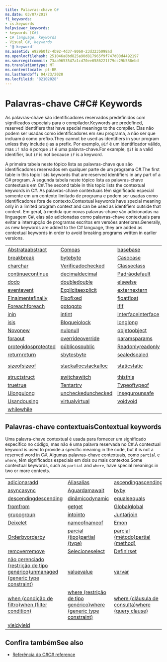 ```yaml
---
title: Palavras-chave C#
ms.date: 03/07/2017
f1_keywords:
- cs.keywords
helpviewer_keywords:
- keywords [C#]
- C# language, keywords
- Visual C#, keywords
- '@ keyword'
ms.assetid: e929b0f2-4b92-4d37-8060-23d323b098ad
ms.openlocfilehash: 251046a8bd825a90d817965f9f747d08d4492197
ms.sourcegitcommit: 73aa9653547a1cd70ee6586221f79cc29b588ebd
ms.translationtype: MT
ms.contentlocale: pt-BR
ms.lasthandoff: 04/23/2020
ms.locfileid: "82102028"
---
```

# <a name="c-keywords"></a><span data-ttu-id="91557-102">Palavras-chave C#</span><span class="sxs-lookup"><span data-stu-id="91557-102">C# Keywords</span></span>

<span data-ttu-id="91557-103">As palavras-chave são identificadores reservados predefinidos com significados especiais para o compilador.</span><span class="sxs-lookup"><span data-stu-id="91557-103">Keywords are predefined, reserved identifiers that have special meanings to the compiler.</span></span> <span data-ttu-id="91557-104">Elas não podem ser usadas como identificadores em seu programa, a não ser que incluam `@` como prefixo.</span><span class="sxs-lookup"><span data-stu-id="91557-104">They cannot be used as identifiers in your program unless they include `@` as a prefix.</span></span> <span data-ttu-id="91557-105">Por exemplo, `@if` é um identificador válido, mas `if` não é porque `if` é uma palavra-chave.</span><span class="sxs-lookup"><span data-stu-id="91557-105">For example, `@if` is a valid identifier, but `if` is not because `if` is a keyword.</span></span>  
  
 <span data-ttu-id="91557-106">A primeira tabela neste tópico lista as palavras-chave que são identificadores reservados em qualquer parte de um programa C#.</span><span class="sxs-lookup"><span data-stu-id="91557-106">The first table in this topic lists keywords that are reserved identifiers in any part of a C# program.</span></span> <span data-ttu-id="91557-107">A segunda tabela neste tópico lista as palavras-chave contextuais em C#.</span><span class="sxs-lookup"><span data-stu-id="91557-107">The second table in this topic lists the contextual keywords in C#.</span></span> <span data-ttu-id="91557-108">As palavras-chave contextuais têm significado especial somente em um contexto limitado de programa e podem ser usadas como identificadores fora de contexto.</span><span class="sxs-lookup"><span data-stu-id="91557-108">Contextual keywords have special meaning only in a limited program context and can be used as identifiers outside that context.</span></span> <span data-ttu-id="91557-109">Em geral, à medida que novas palavras-chave são adicionadas na linguagem C#, elas são adicionadas como palavras-chave contextuais para evitar a interrupção de programas escritos em versões anteriores.</span><span class="sxs-lookup"><span data-stu-id="91557-109">Generally, as new keywords are added to the C# language, they are added as contextual keywords in order to avoid breaking programs written in earlier versions.</span></span>  
  
|||||  
|---|---|---|---|  
|[<span data-ttu-id="91557-110">Abstrata</span><span class="sxs-lookup"><span data-stu-id="91557-110">abstract</span></span>](abstract.md)|[<span data-ttu-id="91557-111">Como</span><span class="sxs-lookup"><span data-stu-id="91557-111">as</span></span>](../operators/type-testing-and-cast.md#as-operator)|[<span data-ttu-id="91557-112">base</span><span class="sxs-lookup"><span data-stu-id="91557-112">base</span></span>](base.md)|[<span data-ttu-id="91557-113">bool</span><span class="sxs-lookup"><span data-stu-id="91557-113">bool</span></span>](../builtin-types/bool.md)|  
|[<span data-ttu-id="91557-114">break</span><span class="sxs-lookup"><span data-stu-id="91557-114">break</span></span>](break.md)|[<span data-ttu-id="91557-115">byte</span><span class="sxs-lookup"><span data-stu-id="91557-115">byte</span></span>](../builtin-types/integral-numeric-types.md)|[<span data-ttu-id="91557-116">Caso</span><span class="sxs-lookup"><span data-stu-id="91557-116">case</span></span>](switch.md)|[<span data-ttu-id="91557-117">catch</span><span class="sxs-lookup"><span data-stu-id="91557-117">catch</span></span>](try-catch.md)|  
|[<span data-ttu-id="91557-118">char</span><span class="sxs-lookup"><span data-stu-id="91557-118">char</span></span>](../builtin-types/char.md)|[<span data-ttu-id="91557-119">Verificado</span><span class="sxs-lookup"><span data-stu-id="91557-119">checked</span></span>](checked.md)|[<span data-ttu-id="91557-120">Classe</span><span class="sxs-lookup"><span data-stu-id="91557-120">class</span></span>](class.md)|[<span data-ttu-id="91557-121">const</span><span class="sxs-lookup"><span data-stu-id="91557-121">const</span></span>](const.md)|  
|[<span data-ttu-id="91557-122">continue</span><span class="sxs-lookup"><span data-stu-id="91557-122">continue</span></span>](continue.md)|[<span data-ttu-id="91557-123">decimal</span><span class="sxs-lookup"><span data-stu-id="91557-123">decimal</span></span>](../builtin-types/floating-point-numeric-types.md)|[<span data-ttu-id="91557-124">Padrão</span><span class="sxs-lookup"><span data-stu-id="91557-124">default</span></span>](default.md)|[<span data-ttu-id="91557-125">Delegado</span><span class="sxs-lookup"><span data-stu-id="91557-125">delegate</span></span>](../builtin-types/reference-types.md)|  
|[<span data-ttu-id="91557-126">do</span><span class="sxs-lookup"><span data-stu-id="91557-126">do</span></span>](do.md)|[<span data-ttu-id="91557-127">double</span><span class="sxs-lookup"><span data-stu-id="91557-127">double</span></span>](../builtin-types/floating-point-numeric-types.md)|[<span data-ttu-id="91557-128">else</span><span class="sxs-lookup"><span data-stu-id="91557-128">else</span></span>](if-else.md)|[<span data-ttu-id="91557-129">enum</span><span class="sxs-lookup"><span data-stu-id="91557-129">enum</span></span>](../builtin-types/enum.md)|  
|[<span data-ttu-id="91557-130">event</span><span class="sxs-lookup"><span data-stu-id="91557-130">event</span></span>](event.md)|[<span data-ttu-id="91557-131">Explícita</span><span class="sxs-lookup"><span data-stu-id="91557-131">explicit</span></span>](../operators/user-defined-conversion-operators.md)|[<span data-ttu-id="91557-132">extern</span><span class="sxs-lookup"><span data-stu-id="91557-132">extern</span></span>](extern.md)|[<span data-ttu-id="91557-133">false</span><span class="sxs-lookup"><span data-stu-id="91557-133">false</span></span>](../builtin-types/bool.md)|  
|[<span data-ttu-id="91557-134">Finalmente</span><span class="sxs-lookup"><span data-stu-id="91557-134">finally</span></span>](try-finally.md)|[<span data-ttu-id="91557-135">Fixo</span><span class="sxs-lookup"><span data-stu-id="91557-135">fixed</span></span>](fixed-statement.md)|[<span data-ttu-id="91557-136">float</span><span class="sxs-lookup"><span data-stu-id="91557-136">float</span></span>](../builtin-types/floating-point-numeric-types.md)|[<span data-ttu-id="91557-137">for</span><span class="sxs-lookup"><span data-stu-id="91557-137">for</span></span>](for.md)|  
|[<span data-ttu-id="91557-138">Foreach</span><span class="sxs-lookup"><span data-stu-id="91557-138">foreach</span></span>](foreach-in.md)|[<span data-ttu-id="91557-139">goto</span><span class="sxs-lookup"><span data-stu-id="91557-139">goto</span></span>](goto.md)|[<span data-ttu-id="91557-140">if</span><span class="sxs-lookup"><span data-stu-id="91557-140">if</span></span>](if-else.md)|[<span data-ttu-id="91557-141">Implícita</span><span class="sxs-lookup"><span data-stu-id="91557-141">implicit</span></span>](../operators/user-defined-conversion-operators.md)|  
|[<span data-ttu-id="91557-142">in</span><span class="sxs-lookup"><span data-stu-id="91557-142">in</span></span>](in.md)|[<span data-ttu-id="91557-143">int</span><span class="sxs-lookup"><span data-stu-id="91557-143">int</span></span>](../builtin-types/integral-numeric-types.md)|[<span data-ttu-id="91557-144">Interface</span><span class="sxs-lookup"><span data-stu-id="91557-144">interface</span></span>](interface.md)|[<span data-ttu-id="91557-145">interno</span><span class="sxs-lookup"><span data-stu-id="91557-145">internal</span></span>](internal.md)|
|[<span data-ttu-id="91557-146">is</span><span class="sxs-lookup"><span data-stu-id="91557-146">is</span></span>](is.md)|[<span data-ttu-id="91557-147">Bloqueio</span><span class="sxs-lookup"><span data-stu-id="91557-147">lock</span></span>](lock-statement.md)|[<span data-ttu-id="91557-148">long</span><span class="sxs-lookup"><span data-stu-id="91557-148">long</span></span>](../builtin-types/integral-numeric-types.md)|[<span data-ttu-id="91557-149">Namespace</span><span class="sxs-lookup"><span data-stu-id="91557-149">namespace</span></span>](namespace.md)|
|[<span data-ttu-id="91557-150">Novo</span><span class="sxs-lookup"><span data-stu-id="91557-150">new</span></span>](../operators/new-operator.md)|[<span data-ttu-id="91557-151">nulo</span><span class="sxs-lookup"><span data-stu-id="91557-151">null</span></span>](null.md)|[<span data-ttu-id="91557-152">objeto</span><span class="sxs-lookup"><span data-stu-id="91557-152">object</span></span>](../builtin-types/reference-types.md)|[<span data-ttu-id="91557-153">Operador</span><span class="sxs-lookup"><span data-stu-id="91557-153">operator</span></span>](../operators/operator-overloading.md)|
|[<span data-ttu-id="91557-154">fora</span><span class="sxs-lookup"><span data-stu-id="91557-154">out</span></span>](out.md)|[<span data-ttu-id="91557-155">override</span><span class="sxs-lookup"><span data-stu-id="91557-155">override</span></span>](override.md)|[<span data-ttu-id="91557-156">params</span><span class="sxs-lookup"><span data-stu-id="91557-156">params</span></span>](params.md)|[<span data-ttu-id="91557-157">particulares</span><span class="sxs-lookup"><span data-stu-id="91557-157">private</span></span>](private.md)|
|[<span data-ttu-id="91557-158">protegidos</span><span class="sxs-lookup"><span data-stu-id="91557-158">protected</span></span>](protected.md)|[<span data-ttu-id="91557-159">públicos</span><span class="sxs-lookup"><span data-stu-id="91557-159">public</span></span>](public.md)|[<span data-ttu-id="91557-160">Readonly</span><span class="sxs-lookup"><span data-stu-id="91557-160">readonly</span></span>](readonly.md)|[<span data-ttu-id="91557-161">ref</span><span class="sxs-lookup"><span data-stu-id="91557-161">ref</span></span>](ref.md)|
|[<span data-ttu-id="91557-162">return</span><span class="sxs-lookup"><span data-stu-id="91557-162">return</span></span>](return.md)|[<span data-ttu-id="91557-163">sbyte</span><span class="sxs-lookup"><span data-stu-id="91557-163">sbyte</span></span>](../builtin-types/integral-numeric-types.md)|[<span data-ttu-id="91557-164">sealed</span><span class="sxs-lookup"><span data-stu-id="91557-164">sealed</span></span>](sealed.md)|[<span data-ttu-id="91557-165">Curto</span><span class="sxs-lookup"><span data-stu-id="91557-165">short</span></span>](../builtin-types/integral-numeric-types.md)||
[<span data-ttu-id="91557-166">sizeof</span><span class="sxs-lookup"><span data-stu-id="91557-166">sizeof</span></span>](../operators/sizeof.md)|[<span data-ttu-id="91557-167">stackalloc</span><span class="sxs-lookup"><span data-stu-id="91557-167">stackalloc</span></span>](../operators/stackalloc.md)|[<span data-ttu-id="91557-168">static</span><span class="sxs-lookup"><span data-stu-id="91557-168">static</span></span>](static.md)|[<span data-ttu-id="91557-169">cadeia de caracteres</span><span class="sxs-lookup"><span data-stu-id="91557-169">string</span></span>](../builtin-types/reference-types.md)|
|[<span data-ttu-id="91557-170">struct</span><span class="sxs-lookup"><span data-stu-id="91557-170">struct</span></span>](../builtin-types/struct.md)|[<span data-ttu-id="91557-171">switch</span><span class="sxs-lookup"><span data-stu-id="91557-171">switch</span></span>](switch.md)|[<span data-ttu-id="91557-172">this</span><span class="sxs-lookup"><span data-stu-id="91557-172">this</span></span>](this.md)|[<span data-ttu-id="91557-173">throw</span><span class="sxs-lookup"><span data-stu-id="91557-173">throw</span></span>](throw.md)|
|[<span data-ttu-id="91557-174">true</span><span class="sxs-lookup"><span data-stu-id="91557-174">true</span></span>](../builtin-types/bool.md)|[<span data-ttu-id="91557-175">Tentar</span><span class="sxs-lookup"><span data-stu-id="91557-175">try</span></span>](try-catch.md)|[<span data-ttu-id="91557-176">Typeof</span><span class="sxs-lookup"><span data-stu-id="91557-176">typeof</span></span>](../operators/type-testing-and-cast.md#typeof-operator)|[<span data-ttu-id="91557-177">uint</span><span class="sxs-lookup"><span data-stu-id="91557-177">uint</span></span>](../builtin-types/integral-numeric-types.md)|
|[<span data-ttu-id="91557-178">Ulong</span><span class="sxs-lookup"><span data-stu-id="91557-178">ulong</span></span>](../builtin-types/integral-numeric-types.md)|[<span data-ttu-id="91557-179">unchecked</span><span class="sxs-lookup"><span data-stu-id="91557-179">unchecked</span></span>](unchecked.md)|[<span data-ttu-id="91557-180">Inseguro</span><span class="sxs-lookup"><span data-stu-id="91557-180">unsafe</span></span>](unsafe.md)|[<span data-ttu-id="91557-181">ushort</span><span class="sxs-lookup"><span data-stu-id="91557-181">ushort</span></span>](../builtin-types/integral-numeric-types.md)|
|[<span data-ttu-id="91557-182">Usando</span><span class="sxs-lookup"><span data-stu-id="91557-182">using</span></span>](using.md)|[<span data-ttu-id="91557-183">virtual</span><span class="sxs-lookup"><span data-stu-id="91557-183">virtual</span></span>](virtual.md)|[<span data-ttu-id="91557-184">void</span><span class="sxs-lookup"><span data-stu-id="91557-184">void</span></span>](../builtin-types/void.md)|[<span data-ttu-id="91557-185">volatile</span><span class="sxs-lookup"><span data-stu-id="91557-185">volatile</span></span>](volatile.md)|
|[<span data-ttu-id="91557-186">while</span><span class="sxs-lookup"><span data-stu-id="91557-186">while</span></span>](while.md)|

## <a name="contextual-keywords"></a><span data-ttu-id="91557-187">Palavras-chave contextuais</span><span class="sxs-lookup"><span data-stu-id="91557-187">Contextual keywords</span></span>

 <span data-ttu-id="91557-188">Uma palavra-chave contextual é usada para fornecer um significado específico no código, mas não é uma palavra reservada no C#.</span><span class="sxs-lookup"><span data-stu-id="91557-188">A contextual keyword is used to provide a specific meaning in the code, but it is not a reserved word in C#.</span></span> <span data-ttu-id="91557-189">Algumas palavras-chave contextuais, como `partial` e `where`, têm significados especiais em dois ou mais contextos.</span><span class="sxs-lookup"><span data-stu-id="91557-189">Some contextual keywords, such as `partial` and `where`, have special meanings in two or more contexts.</span></span>  
  
||||  
|---|---|---|  
|[<span data-ttu-id="91557-190">adicionar</span><span class="sxs-lookup"><span data-stu-id="91557-190">add</span></span>](add.md)|[<span data-ttu-id="91557-191">Alias</span><span class="sxs-lookup"><span data-stu-id="91557-191">alias</span></span>](extern-alias.md)|[<span data-ttu-id="91557-192">ascending</span><span class="sxs-lookup"><span data-stu-id="91557-192">ascending</span></span>](ascending.md)|
|[<span data-ttu-id="91557-193">async</span><span class="sxs-lookup"><span data-stu-id="91557-193">async</span></span>](async.md)|[<span data-ttu-id="91557-194">Aguardam</span><span class="sxs-lookup"><span data-stu-id="91557-194">await</span></span>](../operators/await.md)|[<span data-ttu-id="91557-195">by</span><span class="sxs-lookup"><span data-stu-id="91557-195">by</span></span>](by.md)|
|[<span data-ttu-id="91557-196">descending</span><span class="sxs-lookup"><span data-stu-id="91557-196">descending</span></span>](descending.md)|[<span data-ttu-id="91557-197">dinâmico</span><span class="sxs-lookup"><span data-stu-id="91557-197">dynamic</span></span>](../builtin-types/reference-types.md)|[<span data-ttu-id="91557-198">equals</span><span class="sxs-lookup"><span data-stu-id="91557-198">equals</span></span>](equals.md)|
|[<span data-ttu-id="91557-199">from</span><span class="sxs-lookup"><span data-stu-id="91557-199">from</span></span>](from-clause.md)|[<span data-ttu-id="91557-200">get</span><span class="sxs-lookup"><span data-stu-id="91557-200">get</span></span>](get.md)|[<span data-ttu-id="91557-201">Global</span><span class="sxs-lookup"><span data-stu-id="91557-201">global</span></span>](../operators/namespace-alias-qualifier.md)|
|[<span data-ttu-id="91557-202">grupo</span><span class="sxs-lookup"><span data-stu-id="91557-202">group</span></span>](group-clause.md)|[<span data-ttu-id="91557-203">into</span><span class="sxs-lookup"><span data-stu-id="91557-203">into</span></span>](into.md)|[<span data-ttu-id="91557-204">Juntar</span><span class="sxs-lookup"><span data-stu-id="91557-204">join</span></span>](join-clause.md)|
|[<span data-ttu-id="91557-205">Deixe</span><span class="sxs-lookup"><span data-stu-id="91557-205">let</span></span>](let-clause.md)|[<span data-ttu-id="91557-206">nameof</span><span class="sxs-lookup"><span data-stu-id="91557-206">nameof</span></span>](../operators/nameof.md)|[<span data-ttu-id="91557-207">Em</span><span class="sxs-lookup"><span data-stu-id="91557-207">on</span></span>](on.md)|
|[<span data-ttu-id="91557-208">Orderby</span><span class="sxs-lookup"><span data-stu-id="91557-208">orderby</span></span>](orderby-clause.md)|[<span data-ttu-id="91557-209">parcial (tipo)</span><span class="sxs-lookup"><span data-stu-id="91557-209">partial (type)</span></span>](partial-type.md)|[<span data-ttu-id="91557-210">parcial (método)</span><span class="sxs-lookup"><span data-stu-id="91557-210">partial (method)</span></span>](partial-method.md)|
|[<span data-ttu-id="91557-211">remover</span><span class="sxs-lookup"><span data-stu-id="91557-211">remove</span></span>](remove.md)|[<span data-ttu-id="91557-212">Selecione</span><span class="sxs-lookup"><span data-stu-id="91557-212">select</span></span>](select-clause.md)|[<span data-ttu-id="91557-213">Definir</span><span class="sxs-lookup"><span data-stu-id="91557-213">set</span></span>](set.md)|
|[<span data-ttu-id="91557-214">não gerenciado (restrição de tipo genérico)</span><span class="sxs-lookup"><span data-stu-id="91557-214">unmanaged (generic type constraint)</span></span>](where-generic-type-constraint.md)|[<span data-ttu-id="91557-215">value</span><span class="sxs-lookup"><span data-stu-id="91557-215">value</span></span>](value.md)|[<span data-ttu-id="91557-216">var</span><span class="sxs-lookup"><span data-stu-id="91557-216">var</span></span>](var.md)|
|[<span data-ttu-id="91557-217">when (condição de filtro)</span><span class="sxs-lookup"><span data-stu-id="91557-217">when (filter condition)</span></span>](when.md)|[<span data-ttu-id="91557-218">where (restrição de tipo genérico)</span><span class="sxs-lookup"><span data-stu-id="91557-218">where (generic type constraint)</span></span>](where-generic-type-constraint.md)|[<span data-ttu-id="91557-219">where (cláusula de consulta)</span><span class="sxs-lookup"><span data-stu-id="91557-219">where (query clause)</span></span>](where-clause.md)|
|[<span data-ttu-id="91557-220">yield</span><span class="sxs-lookup"><span data-stu-id="91557-220">yield</span></span>](yield.md)| | |
  
## <a name="see-also"></a><span data-ttu-id="91557-221">Confira também</span><span class="sxs-lookup"><span data-stu-id="91557-221">See also</span></span>

- [<span data-ttu-id="91557-222">Referência do C#</span><span class="sxs-lookup"><span data-stu-id="91557-222">C# reference</span></span>](../index.md)
